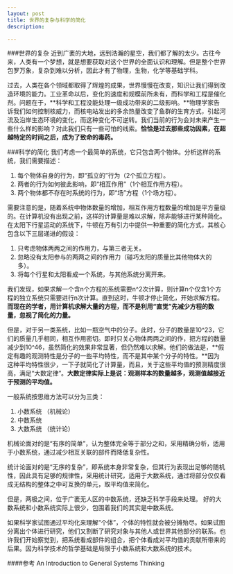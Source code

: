 ```yaml
---
layout: post
title: 世界的复杂与科学的简化
description: 

---
```

###世界的复杂
近到广袤的大地，远到浩瀚的星空，我们都了解的太少。古往今来，人类有一个梦想，就是想要获取对这个世界的全面认识和理解。但是整个世界包罗万象，复杂到难以分析，因此才有了物理，生物，化学等基础学科。

过去，人类在各个领域都取得了辉煌的成果，世界慢慢在改变，知识让我们得到改造环境的能力。工业革命以后，变化的速度和规模前所未有，而科学和工程是催化剂。问题在于，**科学和工程没能处理一级成功带来的二级影响。**物理学家告诉我们如何控制核威力，而核电站发出的多余热量改变了鱼群的生育方式，引起河流及沿岸生态环境的变化，而这种变化不可逆转。我们当前的行为会对未来产生一些什么样的影响？对此我们只有一些可怕的线索。**恰恰是过去那些成功因素，在超越特定的时间之后，成为了致命的毒药。**

###科学的简化
我们考虑一个最简单的系统，它只包含两个物体。分析这样的系统，我们需要描述：    
1. 每个物体自身的行为，即“孤立的”行为（2个孤立方程）。  
2. 两者的行为如何彼此影响，即“相互作用”（1个相互作用方程）。   
3. 两个物体都不存在时系统的行为，即“场”方程（1个场方程）。 
 
需要注意的是，随着系统中物体数量的增加，相互作用方程数量的增加是平方量级的。在计算机没有出现之前，这样的计算量是难以求解，除非能够进行某种简化。在太阳下行星运动的系统下，牛顿在万有引力中提供一种重要的简化方式，其核心包含以下三层递进的假设：    
1. 只考虑物体两两之间的作用力，与第三者无关。  
2. 忽略没有太阳参与的两两之间的作用力（碰巧太阳的质量比其他物体大的多）。  
3. 将每个行星和太阳看成一个系统，与其他系统分离开来。  

我们发现，如果求解一个含n个方程的系统需要n^2次计算，则计算n个仅含1个方程的独立系统只需要进行n次计算。直到这时，牛顿才停止简化，开始求解方程。**而现在的学者，用计算机求解大量的方程，而不是利用“直觉”先减少方程的数量，忽视了简化的力量。** 

但是，对于另一类系统，比如一瓶空气中的分子。此时，分子的数量是10^23，它们的质量几乎相同，相互作用密切。即时只关心物体两两之间的作，把方程的数量减少到10^46，虽然简化的效果非常显著，但仍然难以求解。他们的做法是，**假定有趣的观测特性是分子的一些平均特性，而不是其中某个分子的特性。**因为这种平均特性很少，一下子就简化了计算量，而且，关于这些平均值的预测精度很高，满足“大数定律”。**大数定律实际上是说：观测样本的数量越多，观测值越接近于预测的平均值。**

一般系统按思维方法可以分为三类：   
1. 小数系统  （机械论）  
2. 中数系统    
3. 大数系统  （统计论）  

机械论面对的是“有序的简单”，认为整体完全等于部分之和，采用精确分析，适用于小数系统，通过减少相互关联的部件而降低复杂性。 

统计论面对的是“无序的复杂”，即系统本身非常复杂，但其行为表现出足够的随机性，因此具有足够的规律性，采用统计研究，适用于大数系统，通过将部分仅仅看成无结构的整体之中可互换的单元，取平均值来简化。

但是，两极之间，位于广袤无人区的中数系统，还缺乏科学手段来处理。 好的大数系统和小数系统实际上很少，包围着我们的其实是中数系统。

如果科学家试图通过平均化来理解“个体”，个体的特性就会被分摊殆尽。如果试图分离出个体进行研究，他们又割断了研究对象与其他人或世界其他部分的联系。也许我们开始察觉到，把系统看成部件的组合，把个体看成对平均值的贡献所带来的后果。因为科学技术的哲学基础是局限于小数系统和大数系统的技术。

####参考
An Introduction to General Systems Thinking